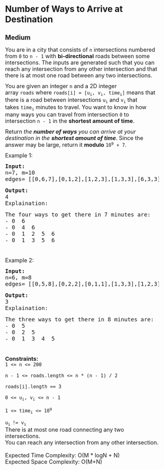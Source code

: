 # Number of Ways to Arrive at Destination
## Medium
<div class="problems_problem_content__Xm_eO"><p><span style="font-size:18px">You are in a city that consists of&nbsp;<code>n</code>&nbsp;intersections numbered from&nbsp;<code>0</code>&nbsp;to&nbsp;<code>n - 1</code>&nbsp;with&nbsp;<strong>bi-directional</strong>&nbsp;roads between some intersections. The inputs are generated such that you can reach any intersection from any other intersection and that there is at most one road between any two intersections.</span></p>

<p><span style="font-size:18px">You are given an integer&nbsp;<code>n</code>&nbsp;and a 2D integer array&nbsp;<code>roads</code>&nbsp;where&nbsp;<code>roads[i] = [u<sub>i</sub>, v<sub>i</sub>, time<sub>i</sub>]</code>&nbsp;means that there is a road between intersections&nbsp;<code>u<sub>i</sub></code>&nbsp;and&nbsp;<code>v<sub>i</sub></code>&nbsp;that takes&nbsp;<code>time<sub>i</sub></code>&nbsp;minutes to travel. You want to know in how many ways you can travel from intersection&nbsp;<code>0</code>&nbsp;to intersection&nbsp;<code>n - 1</code>&nbsp;in the&nbsp;<strong>shortest amount of time</strong>.</span></p>

<p><span style="font-size:18px">Return&nbsp;<em>the&nbsp;<strong>number of ways</strong>&nbsp;you can arrive at your destination in the&nbsp;<strong>shortest amount of time</strong></em>. Since the answer may be large, return it&nbsp;<strong>modulo</strong>&nbsp;<code>10<sup>9</sup>&nbsp;+ 7</code>.</span></p>

<p><span style="font-size:18px">Example 1:</span></p>

<pre style="position: relative;"><span style="font-size:18px"><strong>Input:</strong>
n=7, m=10
edges= [[0,6,7],[0,1,2],[1,2,3],[1,3,3],[6,3,3],[3,5,1],[6,5,1],[2,5,1],[0,4,5],[4,6,2]]</span>

<span style="font-size:18px"><strong>Output:</strong>
4
Explaination:</span>

<span style="font-size:18px">The four ways to get there in 7 minutes are:
- 0  6
- 0  4  6
- 0  1  2  5  6
- 0  1  3  5  6</span><div class="open_grepper_editor" title="Edit &amp; Save To Grepper"></div></pre>

<p>&nbsp;</p>

<p><span style="font-size:18px">Example 2:</span></p>

<pre style="position: relative;"><span style="font-size:18px"><strong>Input:</strong>
n=6, m=8
edges= [[0,5,8],[0,2,2],[0,1,1],[1,3,3],[1,2,3],[2,5,6],[3,4,2],[4,5,2]]</span>

<span style="font-size:18px"><strong>Output:</strong>
3
Explaination:</span>

<span style="font-size:18px">The three ways to get there in 8 minutes are:
- 0  5
- 0  2  5
- 0  1  3  4  5
</span><div class="open_grepper_editor" title="Edit &amp; Save To Grepper"></div></pre>

<p>&nbsp;</p>

<p><span style="font-size:18px"><strong>Constraints:</strong><br>
<code>1 &lt;= n &lt;= 200<br>
n - 1 &lt;= roads.length &lt;= n * (n - 1) / 2<br>
roads[i].length == 3<br>
0 &lt;= u<sub>i</sub>, v<sub>i</sub>&nbsp;&lt;= n - 1<br>
1 &lt;= time<sub>i</sub>&nbsp;&lt;= 10<sup>9</sup><br>
u<sub>i&nbsp;</sub>!= v<sub>i</sub></code><br>
There is at most one road connecting any two intersections.<br>
You can reach any intersection from any other intersection.<br>
<br>
Expected Time Complexity:&nbsp;O(M * logN + N)<br>
Expected Space Complexity: O(M+N)</span></p>
</div>